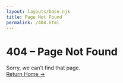 ```yaml
---
layout: layouts/base.njk
title: Page Not Found
permalink: /404.html
---
```


# 404 – Page Not Found

Sorry, we can’t find that page.  
[Return Home →](/)
